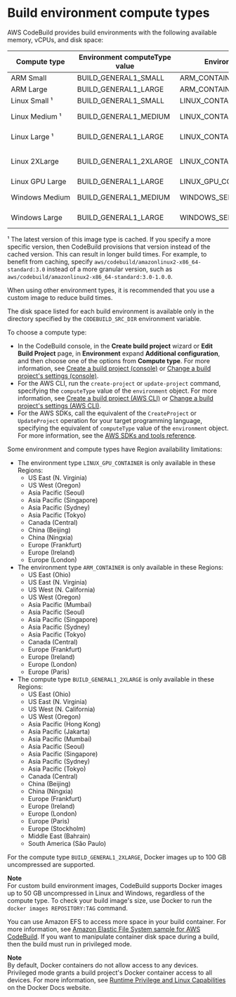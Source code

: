 # Build environment compute types<a name="build-env-ref-compute-types"></a>

AWS CodeBuild provides build environments with the following available memory, vCPUs, and disk space:


| Compute type | Environment computeType value | Environment type value | Memory | vCPUs | Disk space | 
| --- | --- | --- | --- | --- | --- | 
| ARM Small | BUILD\_GENERAL1\_SMALL | ARM\_CONTAINER | 4 GB | 2 | 50 GB | 
| ARM Large | BUILD\_GENERAL1\_LARGE | ARM\_CONTAINER | 16 GB | 8 | 50 GB | 
| Linux Small ¹ | BUILD\_GENERAL1\_SMALL | LINUX\_CONTAINER | 3 GB | 2 | 64 GB | 
| Linux Medium ¹ | BUILD\_GENERAL1\_MEDIUM | LINUX\_CONTAINER | 7 GB | 4 | 128 GB | 
| Linux Large ¹ | BUILD\_GENERAL1\_LARGE | LINUX\_CONTAINER | 15 GB | 8 | 128 GB | 
| Linux 2XLarge | BUILD\_GENERAL1\_2XLARGE | LINUX\_CONTAINER | 145 GB | 72 | 824 GB \(SSD\) | 
| Linux GPU Large | BUILD\_GENERAL1\_LARGE | LINUX\_GPU\_CONTAINER | 255 GB | 32 | 50 GB | 
| Windows Medium | BUILD\_GENERAL1\_MEDIUM | WINDOWS\_SERVER\_2019\_CONTAINER | 7 GB | 4 | 128 GB | 
| Windows Large | BUILD\_GENERAL1\_LARGE | WINDOWS\_SERVER\_2019\_CONTAINER | 15 GB | 8 | 128 GB | 

¹ The latest version of this image type is cached\. If you specify a more specific version, then CodeBuild provisions that version instead of the cached version\. This can result in longer build times\. For example, to benefit from caching, specify `aws/codebuild/amazonlinux2-x86_64-standard:3.0` instead of a more granular version, such as `aws/codebuild/amazonlinux2-x86_64-standard:3.0-1.0.0`\. 

When using other environment types, it is recommended that you use a custom image to reduce build times\.

The disk space listed for each build environment is available only in the directory specified by the `CODEBUILD_SRC_DIR` environment variable\.

To choose a compute type:
+ In the CodeBuild console, in the **Create build project** wizard or **Edit Build Project** page, in **Environment** expand **Additional configuration**, and then choose one of the options from **Compute type**\. For more information, see [Create a build project \(console\)](create-project-console.md) or [Change a build project's settings \(console\)](change-project-console.md)\.
+ For the AWS CLI, run the `create-project` or `update-project` command, specifying the `computeType` value of the `environment` object\. For more information, see [Create a build project \(AWS CLI\)](create-project-cli.md) or [Change a build project's settings \(AWS CLI\)](change-project-cli.md)\.
+ For the AWS SDKs, call the equivalent of the `CreateProject` or `UpdateProject` operation for your target programming language, specifying the equivalent of `computeType` value of the `environment` object\. For more information, see the [AWS SDKs and tools reference](sdk-ref.md)\.

Some environment and compute types have Region availability limitations: 
+ The environment type `LINUX_GPU_CONTAINER` is only available in these Regions:
  + US East \(N\. Virginia\)
  + US West \(Oregon\)
  + Asia Pacific \(Seoul\)
  + Asia Pacific \(Singapore\)
  + Asia Pacific \(Sydney\)
  + Asia Pacific \(Tokyo\)
  + Canada \(Central\)
  + China \(Beijing\)
  + China \(Ningxia\)
  + Europe \(Frankfurt\)
  + Europe \(Ireland\)
  + Europe \(London\)
+ The environment type `ARM_CONTAINER` is only available in these Regions:
  + US East \(Ohio\)
  + US East \(N\. Virginia\)
  + US West \(N\. California\)
  + US West \(Oregon\)
  + Asia Pacific \(Mumbai\)
  + Asia Pacific \(Seoul\)
  + Asia Pacific \(Singapore\)
  + Asia Pacific \(Sydney\)
  + Asia Pacific \(Tokyo\)
  + Canada \(Central\)
  + Europe \(Frankfurt\)
  + Europe \(Ireland\)
  + Europe \(London\)
  + Europe \(Paris\)
+ The compute type `BUILD_GENERAL1_2XLARGE` is only available in these Regions:
  + US East \(Ohio\)
  + US East \(N\. Virginia\)
  + US West \(N\. California\)
  + US West \(Oregon\)
  + Asia Pacific \(Hong Kong\)
  + Asia Pacific \(Jakarta\)
  + Asia Pacific \(Mumbai\)
  + Asia Pacific \(Seoul\)
  + Asia Pacific \(Singapore\)
  + Asia Pacific \(Sydney\)
  + Asia Pacific \(Tokyo\)
  + Canada \(Central\)
  + China \(Beijing\)
  + China \(Ningxia\)
  + Europe \(Frankfurt\)
  + Europe \(Ireland\)
  + Europe \(London\)
  + Europe \(Paris\)
  + Europe \(Stockholm\)
  + Middle East \(Bahrain\)
  + South America \(São Paulo\)

For the compute type `BUILD_GENERAL1_2XLARGE`, Docker images up to 100 GB uncompressed are supported\.

**Note**  
For custom build environment images, CodeBuild supports Docker images up to 50 GB uncompressed in Linux and Windows, regardless of the compute type\. To check your build image's size, use Docker to run the `docker images REPOSITORY:TAG` command\.

You can use Amazon EFS to access more space in your build container\. For more information, see [Amazon Elastic File System sample for AWS CodeBuild](sample-efs.md)\. If you want to manipulate container disk space during a build, then the build must run in privileged mode\.

**Note**  
By default, Docker containers do not allow access to any devices\. Privileged mode grants a build project's Docker container access to all devices\. For more information, see [Runtime Privilege and Linux Capabilities](https://docs.docker.com/engine/reference/run/#runtime-privilege-and-linux-capabilities) on the Docker Docs website\.